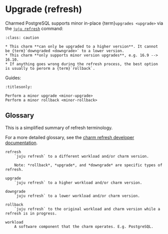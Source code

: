 # Upgrade (refresh)

Charmed PostgreSQL supports minor in-place {term}`upgrades <upgrade>` via the [`juju refresh`](https://documentation.ubuntu.com/juju/3.6/reference/juju-cli/list-of-juju-cli-commands/refresh/#details) command:

```{admonition} Please keep in mind: 
:class: caution

* This charm **can only be upgraded to a higher version**. It cannot be {term}`downgraded <downgrade>` to a lower version.
* This charm **only supports minor version upgrades**, e.g. 16.9 --> 16.10.
* If anything goes wrong during the refresh process, the best option is usually to perorm a {term}`rollback`.
```

Guides:

```{toctree}
:titlesonly:

Perform a minor upgrade <minor-upgrade>
Perform a minor rollback <minor-rollback>
```

## Glossary

This is a simplified summary of refresh terminology. 

For a more detailed glossary, see the [charm refresh  developer documentation](https://canonical-charm-refresh.readthedocs-hosted.com/latest/glossary/). 

```{glossary}
refresh
    `juju refresh` to a different workload and/or charm version.

    Note: *rollback*, *upgrade*, and *downgrade* are specific types of refresh.

upgrade
    `juju refresh` to a higher workload and/or charm version.

downgrade
    `juju refresh` to a lower workload and/or charm version.

rollback
    `juju refresh` to the original workload and charm version while a refresh is in progress.

workload
    A software component that the charm operates. E.g. PostgreSQL.
```